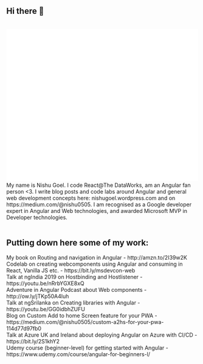 ## Hi there 👋

<div align="center">
	<br>
	<a href="https://twitter.com/@dcoustawilson" target="_blank">
		<img src="header.svg" width="800" height="400">
	</a>
	<br>
</div>

<div>My name is Nishu Goel. I code React@The DataWorks, am an Angular fan person <3. I write blog posts and code labs around Angular and general web development concepts here: nishugoel.wordpress.com and on https://medium.com/@nishu0505. I am recognised as a Google developer expert in Angular and Web technologies, and awarded Microsoft MVP in Developer technologies.</div>
<br>


	
## Putting down here some of my work:
	
<div>My book on Routing and navigation in Angular - http://amzn.to/2I39w2K</div>
<div>Codelab on creating webcomponents using Angular and consuming in React, Vanilla JS etc. - https://bit.ly/msdevcon-web</div>
<div>Talk at ngIndia 2019 on Hostbinding and Hostlistener - https://youtu.be/nRrbYGXE8xQ</div>
<div>Adventure in Angular Podcast about Web components -  http://ow.ly/jTKp50A4luh</div>
<div>Talk at ngSrilanka on Creating libraries with Angular - https://youtu.be/GG0idbhZUFU</div>
<div>Blog on Custom Add to home Screen feature for your PWA - https://medium.com/@nishu0505/custom-a2hs-for-your-pwa-114d77d97fb0</div>
<!-- Talk on Framework-agnostic web components at JSVidCon - -->
<div>Talk at Azure UK and Ireland about deploying Angular on Azure with CI/CD - https://bit.ly/2S1khY2</div>
<div>Udemy course (beginner-level) for getting started with Angular - https://www.udemy.com/course/angular-for-beginners-l/</div>


